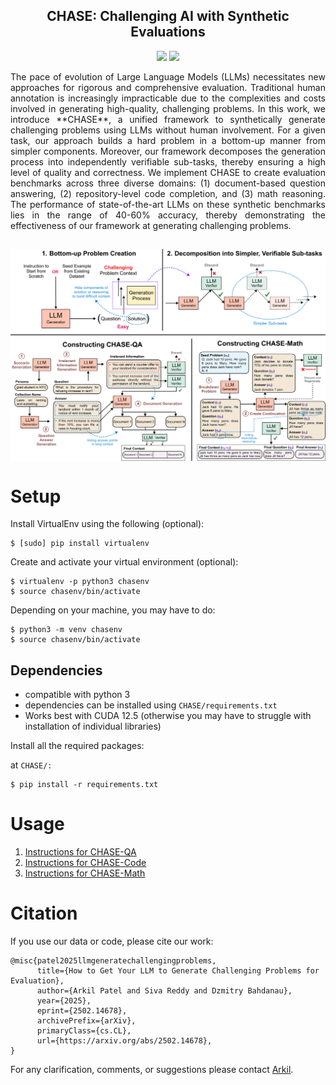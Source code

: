 <h2 align="center">
  CHASE: Challenging AI with Synthetic Evaluations
</h2>
<!-- <h5 align="center">Evaluating the In-Context Learning Ability of Large Language Models to Generalize to Novel Interpretations</h5> -->

<p align="center">
  <a href="https://arxiv.org/pdf/2502.14678"><img src="http://img.shields.io/badge/Paper-PDF-red.svg"></a>
  <a href="https://github.com/McGill-NLP/incontext-code-generation/blob/main/LICENSE">
    <img src="https://img.shields.io/badge/License-MIT-green">
  </a>
</p>

<p style="text-align: justify;">
The pace of evolution of Large Language Models (LLMs) necessitates new approaches for rigorous and comprehensive evaluation. Traditional human annotation is increasingly impracticable due to the complexities and costs involved in generating high-quality, challenging problems. In this work, we introduce **CHASE**, a unified framework to synthetically generate challenging problems using LLMs without human involvement.  For a given task, our approach builds a hard problem in a bottom-up manner from simpler components. Moreover, our framework decomposes the generation process into independently verifiable sub-tasks, thereby ensuring a high level of quality and correctness. We implement CHASE to create evaluation benchmarks across three diverse domains: (1) document-based question answering, (2) repository-level code completion, and (3) math reasoning. The performance of state-of-the-art LLMs on these synthetic benchmarks lies in the range of 40-60% accuracy, thereby demonstrating the effectiveness of our framework at generating challenging problems.
</p>
<h2 align="center">
  <img align="center"  src="./images/chase_fig.svg" alt="..." width="700">
</h2>



# Setup

Install VirtualEnv using the following (optional):

```shell
$ [sudo] pip install virtualenv
```

Create and activate your virtual environment (optional):

```shell
$ virtualenv -p python3 chasenv
$ source chasenv/bin/activate
```

Depending on your machine, you may have to do:

```shell
$ python3 -m venv chasenv
$ source chasenv/bin/activate
```

## Dependencies

- compatible with python 3
- dependencies can be installed using `CHASE/requirements.txt`
- Works best with CUDA 12.5 (otherwise you may have to struggle with installation of individual libraries)

Install all the required packages:

at `CHASE/:`

```shell
$ pip install -r requirements.txt
```

# Usage

1. [Instructions for CHASE-QA](https://github.com/McGill-NLP/CHASE/blob/main/qa/README.md)
2. [Instructions for CHASE-Code](https://github.com/McGill-NLP/CHASE/blob/main/code/README.md)
3. [Instructions for CHASE-Math](https://github.com/McGill-NLP/CHASE/blob/main/math/README.md)

# Citation

If you use our data or code, please cite our work:

```
@misc{patel2025llmgeneratechallengingproblems,
      title={How to Get Your LLM to Generate Challenging Problems for Evaluation}, 
      author={Arkil Patel and Siva Reddy and Dzmitry Bahdanau},
      year={2025},
      eprint={2502.14678},
      archivePrefix={arXiv},
      primaryClass={cs.CL},
      url={https://arxiv.org/abs/2502.14678}, 
}
```

For any clarification, comments, or suggestions please contact [Arkil](http://arkilpatel.github.io/).
